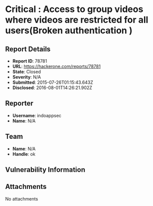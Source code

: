 # Critical : Access to group videos where videos are restricted for all users(Broken authentication )

## Report Details
- **Report ID**: 78781
- **URL**: https://hackerone.com/reports/78781
- **State**: Closed
- **Severity**: N/A
- **Submitted**: 2015-07-26T01:15:43.643Z
- **Disclosed**: 2016-08-01T14:26:21.902Z

## Reporter
- **Username**: indoappsec
- **Name**: N/A

## Team
- **Name**: N/A
- **Handle**: ok

## Vulnerability Information


## Attachments
No attachments
